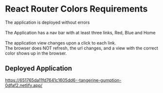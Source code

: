 # React Router Colors Requirements

The application is deployed without errors<br/>
<br/>
The Application has a nav bar with at least three links, Red, Blue and Home<br/>
<br/>
The application view changes upon a click to each link. <br/>
The browser does NOT refresh, the url changes, and a view with the correct color shows up in the browser.<br/>


## Deployed Application

https://651765da11fd7641c1605dd6--tangerine-gumption-0dfaf2.netlify.app/
